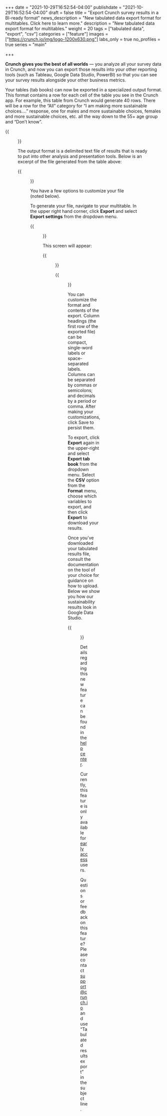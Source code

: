 +++
date = "2021-10-29T16:52:54-04:00"
publishdate = "2021-10-29T16:52:54-04:00"
draft = false
title = "Export Crunch survey results in a BI-ready format"
news_description = "New tabulated data export format for multitables. Click here to learn more."
description = "New tabulated data export format for multitables."
weight = 20
tags = ["tabulated data", "export", "csv"]
categories = ["feature"]
images = ["https://crunch.io/img/logo-1200x630.png"]
labs_only = true
no_profiles = true
series = "main"

+++

**Crunch gives you the best of all worlds** — you analyze all your survey data in Crunch, and now you can export those results into your other reporting tools (such as Tableau, Google Data Studio, PowerBI) so that you can see your survey results alongside your other business metrics.

Your tables (tab books) can now be exported in a specialized output format. This format contains a row for each cell of the table you see in the Crunch app. For example, this table from Crunch would generate 40 rows. There will be a row for the “All” category for “I am making more sustainable choices….” response, one for males and more sustainable choices, females and more sustainable choices, etc. all the way down to the 55+ age group and “Don’t know”.

{{<figure src="https://crunch.io/dev/features/images/export-bi-ready-format-1.png" class="img-fluid">}}

The output format is a delimited text file of results that is ready to put into other analysis and presentation tools. Below is an excerpt of the file generated from the table above:

{{<figure src="https://crunch.io/dev/features/images/export-bi-ready-format-2.png" class="img-fluid">}}

You have a few options to customize your file (noted below).

To generate your file, navigate to your multitable. In the upper right hand corner, click **Export** and select **Export settings** from the dropdown menu.

{{<figure src="https://crunch.io/dev/features/images/export-bi-ready-format-3.png" class="img-fluid">}}

This screen will appear:

{{<figure src="https://crunch.io/dev/features/images/export-bi-ready-format-4.png" class="img-fluid">}}

{{<figure src="https://crunch.io/dev/features/images/export-bi-ready-format-5.png" class="img-fluid">}}

You can customize the format and contents of the export. Column headings (the first row of the exported file) can be compact, single-word labels or space-separated labels. Columns can be separated by commas or semicolons; and decimals by a period or comma. After making your customizations, click Save to persist them.

To export, click **Export** again in the upper-right and select **Export tab book** from the dropdown menu. Select the **CSV** option from the **Format** menu, choose which variables to export, and then click **Export** to download your results.

Once you’ve downloaded your tabulated results file, consult the documentation on the tool of your choice for guidance on how to upload. Below we show you how our sustainability results look in Google Data Studio.

{{<figure src="https://crunch.io/dev/features/images/export-bi-ready-format-6.png" class="img-fluid">}}

Details regarding this new feature can be found in the [help center](https://help.crunch.io/hc/en-us/articles/4412334662157-Export-tabulated-data).

Currently, this feature is only available for [early access](https://help.crunch.io/hc/en-us/articles/360040465331-How-to-enable-early-access) users.

Questions or feedback on this feature? Please contact [support@crunch.io](mailto:support@crunch.io) and use “Tabulated results export” in the subject line.
